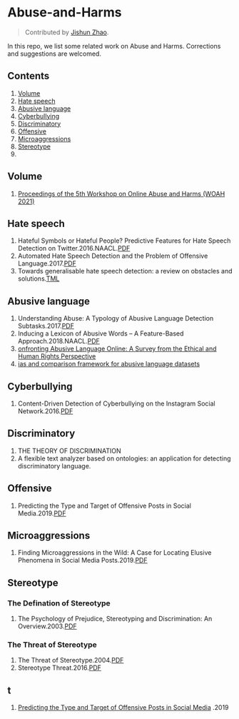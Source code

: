 # Abuse-and-Harms

>  Contributed by [Jishun Zhao](https://github.com/DgCtRbt).

In this repo, we list some related work on Abuse and Harms. Corrections and suggestions are welcomed.

## Contents

1. [Volume](#Volume)
2. [Hate speech](#Hate-speech)
3. [Abusive language](#Abusive-language)
4. [Cyberbullying](#Cyberbullying)
5. [Discriminatory](#Discriminatory)
6. [Offensive](#Offensive)
7. [Microaggressions](#Microaggressions)
8. [Stereotype](#Stereotype)
9. 

## Volume
1. [Proceedings of the 5th Workshop on Online Abuse and Harms (WOAH 2021)](https://aclanthology.org/2021.woah-1.pdf)

## Hate speech 
1. Hateful Symbols or Hateful People? Predictive Features for Hate Speech Detection on Twitter.2016.NAACL.[PDF](https://aclanthology.org/N16-2013.pdf)
2. Automated Hate Speech Detection and the Problem of Offensive Language.2017.[PDF](https://arxiv.org/pdf/1703.04009.pdf)
3. Towards generalisable hate speech detection: a review on obstacles and solutions.[TML](https://peerj.com/articles/cs-598/)



## Abusive language
1. Understanding Abuse: A Typology of Abusive Language Detection Subtasks.2017.[PDF](https://arxiv.org/abs/1705.09899)
2. Inducing a Lexicon of Abusive Words – A Feature-Based Approach.2018.NAACL.[PDF](https://ids-pub.bsz-bw.de/frontdoor/deliver/index/docId/8471/file/Wiegand_et_al_Inducing_a_Lexicon_of_Abusive_Words_2018.pdf)
3. [onfronting Abusive Language Online: A Survey from the Ethical and Human Rights Perspective](https://www.jair.org/index.php/jair/article/view/12590)
4. [ias and comparison framework for abusive language datasets](https://link.springer.com/article/10.1007/s43681-021-00081-0)


## Cyberbullying
1. Content-Driven Detection of Cyberbullying on the Instagram Social Network.2016.[PDF](https://www.researchgate.net/profile/Haoti-Zhong/publication/313796198_Content-Driven_Detection_of_Cyberbullying_on_the_Instagram_Social_Network/links/58a65cc7aca27206d9a79e7a/Content-Driven-Detection-of-Cyberbullying-on-the-Instagram-Social-Network.pdf)


## Discriminatory
1. THE THEORY OF DISCRIMINATION
2. A flexible text analyzer based on ontologies: an application for detecting discriminatory language.


## Offensive
1. Predicting the Type and Target of Offensive Posts in Social Media.2019.[PDF](https://arxiv.org/abs/1902.09666)


## Microaggressions
1. Finding Microaggressions in the Wild: A Case for Locating Elusive Phenomena in Social Media Posts.2019.[PDF](https://aclanthology.org/D19-1176/)


## Stereotype
### The Defination of Stereotype
1. The Psychology of Prejudice, Stereotyping and Discrimination: An Overview.2003.[PDF](https://www.simplypsychology.org/Prejudice.pdf)


### The Threat of Stereotype
1. The Threat of Stereotype.2004.[PDF](https://citeseerx.ist.psu.edu/viewdoc/download?doi=10.1.1.469.7026&rep=rep1&type=pdf)
2. Stereotype Threat.2016.[PDF](https://www.annualreviews.org/doi/full/10.1146/annurev-psych-073115-103235)


## t
1. [Predicting the Type and Target of Offensive Posts in Social Media](https://aclanthology.org/N19-1144/) .2019

